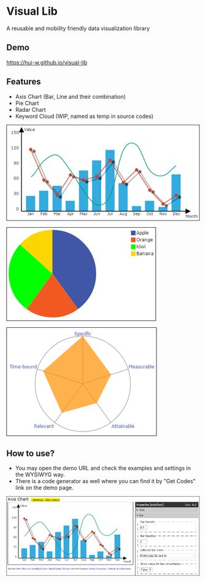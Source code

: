 # Visual Lib
A reusable and mobility friendly data visualization library

## Demo
https://hui-w.github.io/visual-lib

## Features
* Axis Chart (Bar, Line and their combination)
* Pie Chart
* Radar Chart
* Keyword Cloud (WIP, named as temp in source codes)

![image](https://raw.githubusercontent.com/hui-w/visual-lib/master/screenshots/axis.png)

![image](https://raw.githubusercontent.com/hui-w/visual-lib/master/screenshots/pie.png)

![image](https://raw.githubusercontent.com/hui-w/visual-lib/master/screenshots/radar.png)

## How to use?

* You may open the demo URL and check the examples and settings in the WYSIWYG way.
* There is a code generator as well where you can find it by "Get Codes" link on the demo page. 

![image](https://raw.githubusercontent.com/hui-w/visual-lib/master/screenshots/settings.png)
